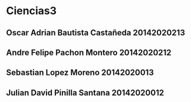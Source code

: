 # Ciencias3
## Oscar Adrian Bautista Castañeda 20142020213
## Andre Felipe Pachon Montero 20142020212
## Sebastian Lopez Moreno 20142020013
## Julian David Pinilla Santana 20142020012
